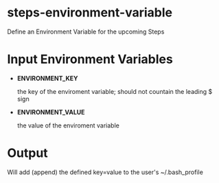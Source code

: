 steps-environment-variable
==========================

Define an Environment Variable for the upcoming Steps

# Input Environment Variables
- **ENVIRONMENT_KEY**

	the key of the enviroment variable; should not countain the leading $ sign
- **ENVIRONMENT_VALUE**

	the value of the enviroment variable

# Output
Will add (append) the defined key=value to the user's ~/.bash_profile
